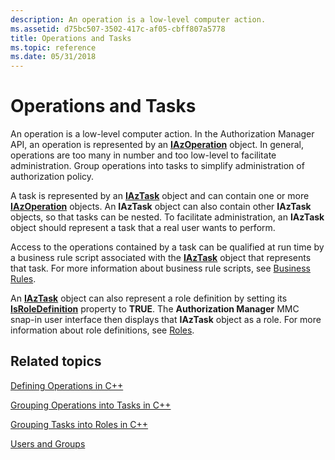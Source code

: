 ```yaml
---
description: An operation is a low-level computer action.
ms.assetid: d75bc507-3502-417c-af05-cbff807a5778
title: Operations and Tasks
ms.topic: reference
ms.date: 05/31/2018
---
```


# Operations and Tasks

An operation is a low-level computer action. In the Authorization Manager API, an operation is represented by an [**IAzOperation**](/windows/desktop/api/Azroles/nn-azroles-iazoperation) object. In general, operations are too many in number and too low-level to facilitate administration. Group operations into tasks to simplify administration of authorization policy.

A task is represented by an [**IAzTask**](/windows/desktop/api/Azroles/nn-azroles-iaztask) object and can contain one or more [**IAzOperation**](/windows/desktop/api/Azroles/nn-azroles-iazoperation) objects. An **IAzTask** object can also contain other **IAzTask** objects, so that tasks can be nested. To facilitate administration, an **IAzTask** object should represent a task that a real user wants to perform.

Access to the operations contained by a task can be qualified at run time by a business rule script associated with the [**IAzTask**](/windows/desktop/api/Azroles/nn-azroles-iaztask) object that represents that task. For more information about business rule scripts, see [Business Rules](business-rules.md).

An [**IAzTask**](/windows/desktop/api/Azroles/nn-azroles-iaztask) object can also represent a role definition by setting its [**IsRoleDefinition**](/windows/desktop/api/Azroles/nf-azroles-iaztask-get_isroledefinition) property to **TRUE**. The **Authorization Manager** MMC snap-in user interface then displays that **IAzTask** object as a role. For more information about role definitions, see [Roles](roles.md).

## Related topics

<dl> <dt>

[Defining Operations in C++](defining-operations-in-c--.md)
</dt> <dt>

[Grouping Operations into Tasks in C++](grouping-operations-into-tasks-in-c--.md)
</dt> <dt>

[Grouping Tasks into Roles in C++](grouping-tasks-into-roles-in-c--.md)
</dt> <dt>

[Users and Groups](users-and-groups.md)
</dt> </dl>

 

 



